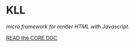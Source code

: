 # KLL

_micro framework for render HTML with Javascript._

[READ the CORE DOC](https://kazerlelutin.notion.site/kazerlelutin/2277b1f2c7554e74842a6f74d708e79a?v=ffb30717f6904ac0822bceba2bb35aca)
